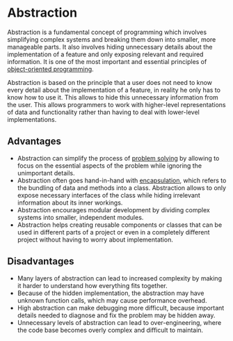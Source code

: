 
# Abstraction

Abstraction is a fundamental concept of programming which involves simplifying complex systems and breaking them down into smaller, more manageable parts. It also involves hiding unnecessary details about the implementation of a feature and only exposing relevant and required information. It is one of the most important and essential principles of [object-oriented programming](object_oriented_programming.md).

Abstraction is based on the principle that a user does not need to know every detail about the implementation of a feature, in reality he only has to know how to use it. This allows to hide this unnecessary information from the user. This allows programmers to work with higher-level representations of data and functionality rather than having to deal with lower-level implementations.

## Advantages

- Abstraction can simplify the process of [problem solving](problem_solving.md) by allowing to focus on the essential aspects of the problem while ignoring the unimportant details.
- Abstraction often goes hand-in-hand with [encapsulation](encapsulation.md), which refers to the bundling of data and methods into a class. Abstraction allows to only expose necessary interfaces of the class while hiding irrelevant information about its inner workings.
- Abstraction encourages modular development by dividing complex systems into smaller, independent modules.
- Abstraction helps creating reusable components or classes that can be used in different parts of a project or even in a completely different project without having to worry about implementation.

## Disadvantages

- Many layers of abstraction can lead to increased complexity by making it harder to understand how everything fits together.
- Because of the hidden implementation, the abstraction may have unknown function calls, which may cause performance overhead.
- High abstraction can make debugging more difficult, because important details needed to diagnose and fix the problem may be hidden away.
- Unnecessary levels of abstraction can lead to over-engineering, where the code base becomes overly complex and difficult to maintain.